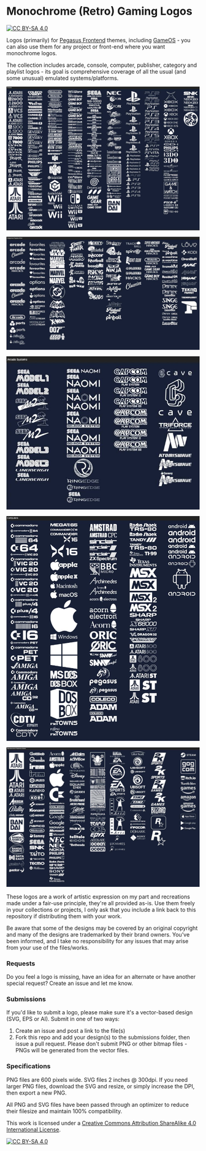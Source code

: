 # Monochrome (Retro) Gaming Logos

[![CC BY-SA 4.0][cc-by-sa-shield]][cc-by-sa]


Logos (primarily) for [Pegasus Frontend](https://pegasus-frontend.org/) themes, including [GameOS](https://github.com/PlayingKarrde/gameOS) - you can also use them for any project or front-end where you want monochrome logos.

The collection includes arcade, console, computer, publisher, category and playlist logos - its goal is comprehensive coverage of all the usual (and some unusual) emulated systems/platforms. 

![sample of logos](https://github.com/HVR88/Monochrome-Gaming-Logos/blob/main/sample_consoles.jpg)

![sample of logos](https://github.com/HVR88/Monochrome-Gaming-Logos/blob/main/sample_playlists.jpg)

![sample of logos](https://github.com/HVR88/Monochrome-Gaming-Logos/blob/main/sample_arcadeboards.jpg)

![sample of logos](https://github.com/HVR88/Monochrome-Gaming-Logos/blob/main/sample_computers.jpg)

![sample of logos](https://github.com/HVR88/Monochrome-Gaming-Logos/blob/main/sample_publishers.jpg)


These logos are a work of artistic expression on my part and recreations made under a fair-use principle, they're all provided as-is. Use them freely in your collections or projects, I only ask that you include a link back to this repository if distributing them with your work. 

Be aware that some of the designs may be covered by an original copyright and many of the designs are trademarked by their brand owners. You've been informed, and I take no responsibility for any issues that may arise from your use of the files/works. 

### Requests

Do you feel a logo is missing, have an idea for an alternate or have another special request? Create an issue and let me know.

### Submissions

If you'd like to submit a logo, please make sure it's a vector-based design (SVG, EPS or AI). Submit in one of two ways:
1. Create an issue and post a link to the file(s)
2. Fork this repo and add your design(s) to the submissions folder, then issue a pull request.
Please don't submit PNG or other bitmap files - PNGs will be generated from the vector files.

### Specifications

PNG files are 600 pixels wide.  SVG files 2 inches @ 300dpi. If you need larger PNG files, download the SVG and resize, or simply increase the DPI, then export a new PNG.

All PNG and SVG files have been passed through an optimizer to reduce their filesize and maintain 100% compatibility.

This work is licensed under a
[Creative Commons Attribution ShareAlike 4.0 International License][cc-by-sa].

[![CC BY-SA 4.0][cc-by-sa-image]][cc-by-sa]

[cc-by-sa]: http://creativecommons.org/licenses/by-sa/4.0/
[cc-by-sa-image]: https://licensebuttons.net/l/by-sa/4.0/88x31.png
[cc-by-sa-shield]: https://img.shields.io/badge/License-CC%20BY--SA%204.0-lightgrey.svg


